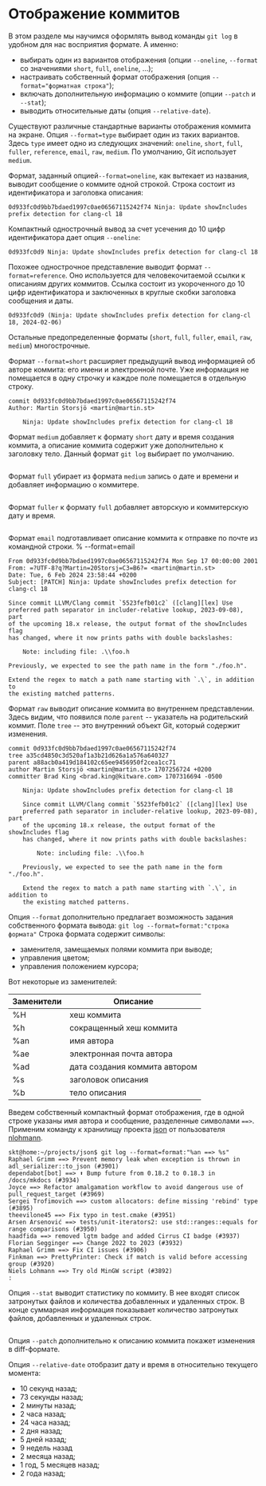 # Отображение коммитов

<!-- STEP: Введение -->
В этом разделе мы научимся оформлять вывод команды `git log` в удобном для нас восприятия формате.
А именно:
* выбирать один из вариантов отображения (опции `--oneline`, `--format` со значениями `short`, `full`, `oneline`, ...);
* настраивать собственный формат отображения (опция `--format="форматная строка"`);
* включать дополнительную информацию о коммите (опции `--patch` и `--stat`);
* выводить относительные даты (опция `--relative-date`).


<!-- STEP: Опция `--format=<type>` -->
Существуют различные стандартные варианты отображения коммита на экране.
Опция `--format=type` выбирает один из таких вариантов.
Здесь `type` имеет одно из следующих значений: `oneline`, `short`, `full`, `fuller`, `reference`, `email`, `raw`, `medium`.
По умолчанию, Git использует `medium`.

Формат, заданный опцией`--format=oneline`, как вытекает из названия, выводит сообщение о коммите одной строкой.
Строка состоит из идентификатора и заголовка описания:
```
0d933fc0d9bb7bdaed1997c0ae06567115242f74 Ninja: Update showIncludes prefix detection for clang-cl 18
```
Компактный однострочный вывод за счет усечения до 10 цифр идентификатора дает опция `--oneline`:
```
0d933fc0d9 Ninja: Update showIncludes prefix detection for clang-cl 18
```
Похожее однострочное представление выводит формат `--format=reference`.
Оно используется для человекочитаемой ссылки к описаниям других коммитов.
Ссылка состоит из укороченного до 10 цифр идентификатора и заключенных в круглые скобки заголовка сообщения и даты.
```
0d933fc0d9 (Ninja: Update showIncludes prefix detection for clang-cl 18, 2024-02-06)
```
Остальные предопределенные форматы (`short`, `full`, `fuller`, `email`, `raw`, `medium`) многострочные.

Формат `--format=short` расширяет предыдущий вывод информацией об авторе коммита: его имени и электронной почте.
Уже информация не помещается в одну строчку и каждое поле помещается в отдельную строку.
```
commit 0d933fc0d9bb7bdaed1997c0ae06567115242f74
Author: Martin Storsjö <martin@martin.st>

    Ninja: Update showIncludes prefix detection for clang-cl 18
```

Формат `medium` добавляет к формату `short` дату и время создания коммита, а описание коммита содержит уже дополнительно к заголовку тело.
Данный формат `git log` выбирает по умолчанию.

```{figure} ./images/git-log-medium.png
```

Формат `full` убирает из формата `medium` запись о дате и времени и добавляет информацию о коммитере.

```{figure} ./images/git-log-full.png
```

Формат `fuller` к формату `full` добавляет авторскую и коммитерскую дату и время.
```{figure} ./images/git-log-fuller.png
```

Формат `email` подготавливает описание коммита к отправке по почте из командной строки.
% --format=email
```
From 0d933fc0d9bb7bdaed1997c0ae06567115242f74 Mon Sep 17 00:00:00 2001
From: =?UTF-8?q?Martin=20Storsj=C3=B6?= <martin@martin.st>
Date: Tue, 6 Feb 2024 23:58:44 +0200
Subject: [PATCH] Ninja: Update showIncludes prefix detection for clang-cl 18

Since commit LLVM/Clang commit `5523fefb01c2` ([clang][lex] Use
preferred path separator in includer-relative lookup, 2023-09-08), part
of the upcoming 18.x release, the output format of the showIncludes flag
has changed, where it now prints paths with double backslashes:

    Note: including file: .\\foo.h

Previously, we expected to see the path name in the form "./foo.h".

Extend the regex to match a path name starting with `.\`, in addition to
the existing matched patterns.
```

Формат `raw` выводит описание коммита во внутреннем представлении.
Здесь видим, что появился поле `parent` -- указатель на родительский коммит.
Поле `tree` -- это внутренний объект Git, который содержит изменения.
```
commit 0d933fc0d9bb7bdaed1997c0ae06567115242f74
tree a35cd4850c3d520af1a3b21d626a1a576a640327
parent a88acb0a419d184102c65ee9456950f2cea1cc71
author Martin Storsjö <martin@martin.st> 1707256724 +0200
committer Brad King <brad.king@kitware.com> 1707316694 -0500

    Ninja: Update showIncludes prefix detection for clang-cl 18
    
    Since commit LLVM/Clang commit `5523fefb01c2` ([clang][lex] Use
    preferred path separator in includer-relative lookup, 2023-09-08), part
    of the upcoming 18.x release, the output format of the showIncludes flag
    has changed, where it now prints paths with double backslashes:
    
        Note: including file: .\\foo.h
    
    Previously, we expected to see the path name in the form "./foo.h".
    
    Extend the regex to match a path name starting with `.\`, in addition to
    the existing matched patterns.
```


<!-- STEP: Опция `--format="форматная строка"` -->
Опция `--format` дополнительно предлагает возможность задания собственного формата вывода:
`git log --format=format:"строка формата"`
Строка формата содержит символы:
* заменителя, замещаемых полями коммита при выводе;
* управления цветом;
* управления положением курсора;

Вот некоторые из заменителей:

| Заменители |     Описание        |
|-------|--------------------------|
|  %H   | хеш коммита              | 
|  %h   | сокращенный хеш коммита  | 
|  %an  | имя автора               | 
|  %ae  | электронная почта автора | 
|  %ad  | дата создания коммита автором | 
|  %s   | заголовок описания       | 
|  %b   | тело описания            | 

Введем собственный компактный формат отображения, где в одной строке указаны имя автора и сообщение, разделенные символами `==>`.
Применим команду к хранилищу проекта [json](https://github.com/nlohmann/json.git) от пользователя [nlohmann](https://github.com/nlohmann).

``` console
skt@home:~/projects/json$ git log --format=format:"%an ==> %s"
Raphael Grimm ==> Prevent memory leak when exception is thrown in adl_serializer::to_json (#3901)
dependabot[bot] ==> ⬆️ Bump future from 0.18.2 to 0.18.3 in /docs/mkdocs (#3934)
Joyce ==> Refactor amalgamation workflow to avoid dangerous use of pull_request_target (#3969)
Sergei Trofimovich ==> custom allocators: define missing 'rebind' type (#3895)
theevilone45 ==> Fix typo in test.cmake (#3951)
Arsen Arsenović ==> tests/unit-iterators2: use std::ranges::equals for range comparisons (#3950)
haadfida ==> removed lgtm badge and added Cirrus CI badge (#3937)
Florian Segginger ==> Change 2022 to 2023 (#3932)
Raphael Grimm ==> Fix CI issues (#3906)
Finkman ==> PrettyPrinter: Check if match is valid before accessing group (#3920)
Niels Lohmann ==> Try old MinGW script (#3892)
:
```


<!-- STEP: Опция `--stat` -->
Опция `--stat` выводит статистику по коммиту.
В нее входят список затронутых файлов и количества добавленных и удаленных строк.
В конце суммарная информация показывает количество затронутых файлов, добавленных и удаленных строк.
```{figure} ./images/git-log-stat.png
```


<!-- STEP: Опция `--patch` -->
Опция `--patch` дополнительно к описанию коммита покажет изменения в diff-формате.


<!-- STEP: Опция `--relative-date` -->
Опция `--relative-date` отобразит дату и время в относительно текущего момента:
* 10 секунд назад;
* 73 секунды назад;
* 2 минуты назад;
* 2 часа назад;
* 24 часа назад;
* 2 дня назад;
* 5 дней назад;
* 9 недель назад
* 2 месяца назад;
* 1 год, 5 месяцев назад;
* 2 года назад;

```{figure} ./images/git-log-relative-date.png
```

